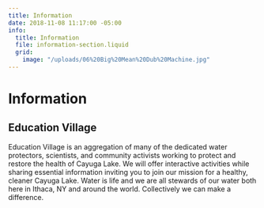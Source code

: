 ```yaml
---
title: Information
date: 2018-11-08 11:17:00 -05:00
info:
  title: Information
  file: information-section.liquid
  grid:
    image: "/uploads/06%20Big%20Mean%20Dub%20Machine.jpg"
---
```


# Information



## Education Village

Education Village is an aggregation of many of the dedicated water protectors, scientists, and community activists working to protect and restore the health of Cayuga Lake. We will offer interactive activities while sharing essential information inviting you to join our mission for a healthy, cleaner Cayuga Lake. Water is life and we are all stewards of our water both here in Ithaca, NY and around the world. Collectively we can make a difference.